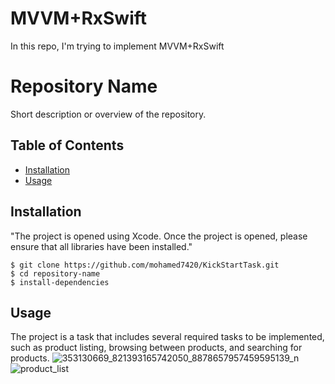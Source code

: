 # MVVM+RxSwift
In this repo, I'm trying to implement MVVM+RxSwift
# Repository Name

Short description or overview of the repository.

## Table of Contents

- [Installation](#installation)
- [Usage](#usage)

## Installation

"The project is opened using Xcode. Once the project is opened, please ensure that all libraries have been installed."
```shell
$ git clone https://github.com/mohamed7420/KickStartTask.git
$ cd repository-name
$ install-dependencies

```
## Usage

The project is a task that includes several required tasks to be implemented, such as product listing, browsing between products, and searching for products.
![353130669_821393165742050_8878657957459595139_n](https://github.com/mohamed7420/KickStartTask/assets/53354158/9c230bb2-eee6-4911-be6c-2064d6c90817)
![product_list](https://github.com/mohamed7420/KickStartTask/assets/53354158/462d6a80-55dc-4134-8e15-5ef53993f32b)
